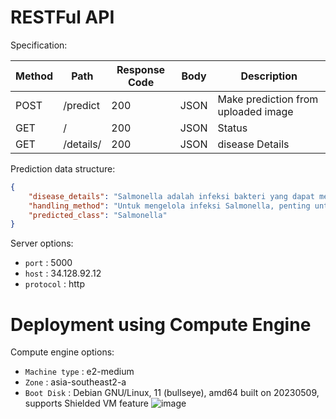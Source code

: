 # RESTFul API

Specification:

| Method | Path          | Response Code | Body | Description         |
| ------ |---------------| ------------- | ---- |---------------------|
| POST   | /predict     | 200 | JSON | Make prediction from uploaded image |
| GET    | /    | 200 | JSON | Status   |
| GET | /details/<disease>| 200 | JSON | disease Details     |

Prediction data structure:

```json
{
    "disease_details": "Salmonella adalah infeksi bakteri yang dapat mempengaruhi unggas maupun ternak. Penyakit ini dapat menyebabkan diare, dehidrasi, dan dalam kasus yang parah, kematian.",
    "handling_method": "Untuk mengelola infeksi Salmonella, penting untuk menjaga kebersihan yang baik, menyediakan air minum yang bersih, dan menerapkan langkah biosekuriti. Pemberian antibiotik yang sesuai mungkin diperlukan setelah berkonsultasi dengan dokter hewan.",
    "predicted_class": "Salmonella"
}
```
Server options:
 - `port`     : 5000
 - `host`     : 34.128.92.12
 - `protocol` : http


# Deployment using Compute Engine
Compute engine options:
- `Machine type` : e2-medium
- `Zone`         : asia-southeast2-a
- `Boot Disk`    : Debian GNU/Linux, 11 (bullseye), amd64 built on 20230509, supports Shielded VM feature
![image](https://github.com/TernakKu/TernakKu-Bangkit-2023-Product-Capstone/assets/134289835/12df73c6-3d8b-4ca0-bd4b-9ba095ef4536)


